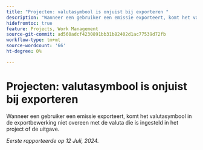 ```yaml
---
title: "Projecten: valutasymbool is onjuist bij exporteren "
description: "Wanneer een gebruiker een emissie exporteert, komt het valutasymbool in de export niet overeen met de valuta die in het project of de uitgave is ingesteld."
hidefromtoc: true
feature: Projects, Work Management
source-git-commit: ad560adcf4230891bb31b82402d1ac77539d72fb
workflow-type: tm+mt
source-wordcount: '66'
ht-degree: 0%

---
```



# Projecten: valutasymbool is onjuist bij exporteren

Wanneer een gebruiker een emissie exporteert, komt het valutasymbool in de exportbewerking niet overeen met de valuta die is ingesteld in het project of de uitgave.

_Eerste rapporteerde op 12 Juli, 2024._
